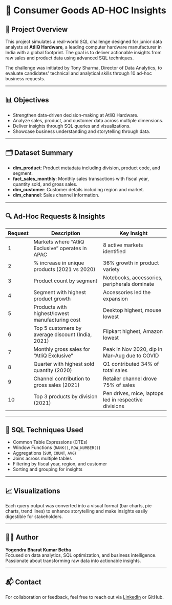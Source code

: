 # 🧠 Consumer Goods AD-HOC Insights

## 📌 Project Overview
This project simulates a real-world SQL challenge designed for junior data analysts at **AtliQ Hardware**, a leading computer hardware manufacturer in India with a global footprint. The goal is to deliver actionable insights from raw sales and product data using advanced SQL techniques.

The challenge was initiated by Tony Sharma, Director of Data Analytics, to evaluate candidates' technical and analytical skills through 10 ad-hoc business requests.

---

## 📊 Objectives
- Strengthen data-driven decision-making at AtliQ Hardware.
- Analyze sales, product, and customer data across multiple dimensions.
- Deliver insights through SQL queries and visualizations.
- Showcase business understanding and storytelling through data.

---

## 🗂️ Dataset Summary
- **dim_product**: Product metadata including division, product code, and segment.
- **fact_sales_monthly**: Monthly sales transactions with fiscal year, quantity sold, and gross sales.
- **dim_customer**: Customer details including region and market.
- **dim_channel**: Sales channel information.

---

## 🔍 Ad-Hoc Requests & Insights

| Request | Description | Key Insight |
|--------|-------------|-------------|
| 1 | Markets where “AtliQ Exclusive” operates in APAC | 8 active markets identified |
| 2 | % increase in unique products (2021 vs 2020) | 36% growth in product variety |
| 3 | Product count by segment | Notebooks, accessories, peripherals dominate |
| 4 | Segment with highest product growth | Accessories led the expansion |
| 5 | Products with highest/lowest manufacturing cost | Desktop highest, mouse lowest |
| 6 | Top 5 customers by average discount (India, 2021) | Flipkart highest, Amazon lowest |
| 7 | Monthly gross sales for “AtliQ Exclusive” | Peak in Nov 2020, dip in Mar–Aug due to COVID |
| 8 | Quarter with highest sold quantity (2020) | Q1 contributed 34% of total sales |
| 9 | Channel contribution to gross sales (2021) | Retailer channel drove 75% of sales |
| 10 | Top 3 products by division (2021) | Pen drives, mice, laptops led in respective divisions |

---

## 🧪 SQL Techniques Used
- Common Table Expressions (CTEs)
- Window Functions (`RANK()`, `ROW_NUMBER()`)
- Aggregations (`SUM`, `COUNT`, `AVG`)
- Joins across multiple tables
- Filtering by fiscal year, region, and customer
- Sorting and grouping for insights

---

## 📈 Visualizations
Each query output was converted into a visual format (bar charts, pie charts, trend lines) to enhance storytelling and make insights easily digestible for stakeholders.

---

## 🧑‍💻 Author
**Yogendra Bharat Kumar Betha**  
Focused on data analytics, SQL optimization, and business intelligence.  
Passionate about transforming raw data into actionable insights.

---

## 📬 Contact
For collaboration or feedback, feel free to reach out via [LinkedIn]([https://www.linkedin.com](https://www.linkedin.com/in/yogendra-bharat-kumar-betha-b7146b137/)) or GitHub.

